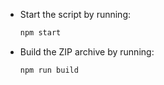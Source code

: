 - Start the script by running:
  ```bash
  npm start
- Build the ZIP archive by running:
  ```bash
  npm run build
